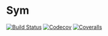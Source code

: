# Sym

[![Build Status](https://travis-ci.com/Roger-luo/Sym.jl.svg?branch=master)](https://travis-ci.com/Roger-luo/Sym.jl)
[![Codecov](https://codecov.io/gh/Roger-luo/Sym.jl/branch/master/graph/badge.svg)](https://codecov.io/gh/Roger-luo/Sym.jl)
[![Coveralls](https://coveralls.io/repos/github/Roger-luo/Sym.jl/badge.svg?branch=master)](https://coveralls.io/github/Roger-luo/Sym.jl?branch=master)

